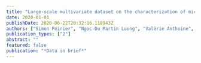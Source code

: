 ```yaml
---
title: "Large-scale multivariate dataset on the characterization of microbiota diversity, microbial growth dynamics, metabolic spoilage volatilome and sensorial profiles of two industrially produced meat products subjected to changes in lactate concentration and packaging atmosphere."
date: 2020-01-01
publishDate: 2020-06-22T20:32:16.118943Z
authors: ["Simon Poirier", "Ngoc-Du Martin Luong", "Valérie Anthoine", "Sandrine Guillou", "Jeanne-Marie Membré", "Nicolas Moriceau", "Sandrine Rezé", "Monique Zagorec", "Carole Feurer", "Bastien Frémaux", " others"]
publication_types: ["2"]
abstract: ""
featured: false
publication: "*Data in brief*"
---
```


